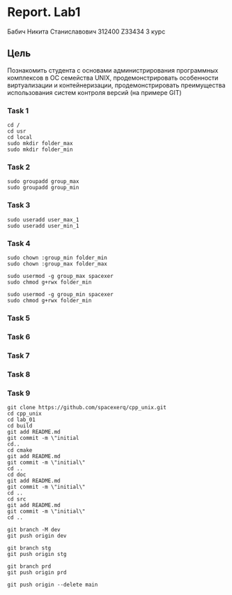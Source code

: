 # Report. Lab1
Бабич Никита Станиславович 312400 Z33434 3 курс

## Цель
Познакомить студента с основами администрирования программных комплексов в ОС семейства UNIX, продемонстрировать особенности виртуализации и контейнеризации, продемонстрировать преимущества использования систем контроля версий (на
    примере GIT)
### Task 1
    cd /
    cd usr
    cd local
    sudo mkdir folder_max
    sudo mkdir folder_min
### Task 2
    sudo groupadd group_max
    sudo groupadd group_min
### Task 3
    sudo useradd user_max_1
    sudo useradd user_min_1
### Task 4
    sudo chown :group_min folder_min
    sudo chown :group_max folder_max
    
    sudo usermod -g group_max spacexer
    sudo chmod g+rwx folder_min

    sudo usermod -g group_min spacexer
    sudo chmod g+rwx folder_min
### Task 5
### Task 6
### Task 7
### Task 8
### Task 9
    git clone https://github.com/spacexerq/cpp_unix.git
    cd cpp_unix
    cd lab_01
    cd build
    git add README.md
    git commit -m \"initial
    cd..
    cd cmake
    git add README.md
    git commit -m \"initial\"
    cd ..
    cd doc
    git add README.md
    git commit -m \"initial\"
    cd ..
    cd src
    git add README.md
    git commit -m \"initial\"
    cd ..
    
    git branch -M dev
    git push origin dev
    
    git branch stg
    git push origin stg
    
    git branch prd
    git push origin prd
    
    git push origin --delete main
